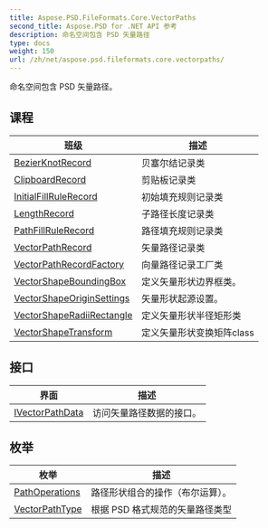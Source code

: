 ```yaml
---
title: Aspose.PSD.FileFormats.Core.VectorPaths
second_title: Aspose.PSD for .NET API 参考
description: 命名空间包含 PSD 矢量路径
type: docs
weight: 150
url: /zh/net/aspose.psd.fileformats.core.vectorpaths/
---
```

命名空间包含 PSD 矢量路径。

## 课程

| 班级 | 描述 |
| --- | --- |
| [BezierKnotRecord](./bezierknotrecord/) | 贝塞尔结记录类 |
| [ClipboardRecord](./clipboardrecord/) | 剪贴板记录类 |
| [InitialFillRuleRecord](./initialfillrulerecord/) | 初始填充规则记录类 |
| [LengthRecord](./lengthrecord/) | 子路径长度记录类 |
| [PathFillRuleRecord](./pathfillrulerecord/) | 路径填充规则记录类 |
| [VectorPathRecord](./vectorpathrecord/) | 矢量路径记录类 |
| [VectorPathRecordFactory](./vectorpathrecordfactory/) | 向量路径记录工厂类 |
| [VectorShapeBoundingBox](./vectorshapeboundingbox/) | 定义矢量形状边界框类。 |
| [VectorShapeOriginSettings](./vectorshapeoriginsettings/) | 矢量形状起源设置。 |
| [VectorShapeRadiiRectangle](./vectorshaperadiirectangle/) | 定义矢量形状半径矩形类 |
| [VectorShapeTransform](./vectorshapetransform/) | 定义矢量形状变换矩阵class |
## 接口

| 界面 | 描述 |
| --- | --- |
| [IVectorPathData](./ivectorpathdata/) | 访问矢量路径数据的接口。 |
## 枚举

| 枚举 | 描述 |
| --- | --- |
| [PathOperations](./pathoperations/) | 路径形状组合的操作（布尔运算）。 |
| [VectorPathType](./vectorpathtype/) | 根据 PSD 格式规范的矢量路径类型 |


